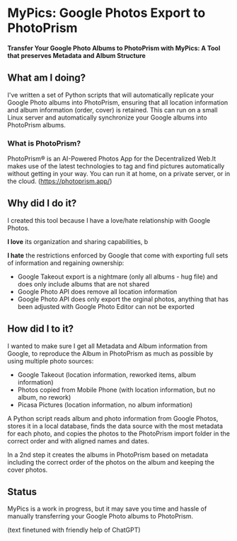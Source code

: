 
# MyPics: Google Photos Export to PhotoPrism
#### Transfer Your Google Photo Albums to PhotoPrism with MyPics: A Tool that preserves Metadata and Album Structure

## What am I doing?

I've written a set of Python scripts that will automatically replicate your Google Photo albums into PhotoPrism, ensuring that all location information and album information (order, cover) is retained.
This can run on a small Linux server and automatically synchronize your Google albums into PhotoPrism albums.

### What is PhotoPrism?
PhotoPrism® is an AI-Powered Photos App for the Decentralized Web.It makes use of the latest technologies to tag and find pictures automatically without getting in your way. You can run it at home, on a private server, or in the cloud. 
(https://photoprism.app/)

## Why did I do it?

I created this tool because I have a love/hate relationship with Google Photos. 

**I love** its organization and sharing capabilities, b

**I hate**  the restrictions enforced by Google that come with exporting full sets of information and regaining ownership:

* Google Takeout export is a nightmare (only all albums - hug file) and does only include albums that are not shared
* Google Photo API does remove all location information
* Google Photo API does only export the orginal photos, anything that has been adjusted with Google Photo Editor can not be exported

## How did I to it?

I wanted to make sure I get all Metadata and Album information from Google, to reproduce the Album in PhotoPrism as much as possible by using multiple photo sources:

* Google Takeout (location information, reworked items, album information)
* Photos copied from Mobile Phone (with location information, but no album, no rework)
* Picasa Pictures (location information, no album information)

A Python script reads album and photo information from Google Photos, stores it in a local database,
finds the data source with the most metadata for each photo,
and copies the photos to the PhotoPrism import folder in the correct order and with aligned names and dates.

In a 2nd step it creates the albums in PhotoPrism based on metadata including the correct order of the photos on the album and keeping the cover photos.

## Status
MyPics is a work in progress, but it may save you time and hassle of manually transferring your Google Photo albums to PhotoPrism.

(text finetuned with friendly help of ChatGPT)